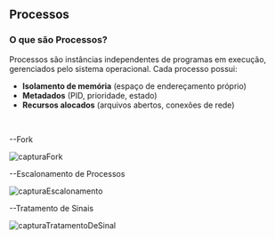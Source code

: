 ## Processos

### O que são Processos?
Processos são instâncias independentes de programas em execução, gerenciados pelo sistema operacional. Cada processo possui:
- **Isolamento de memória** (espaço de endereçamento próprio)
- **Metadados** (PID, prioridade, estado)
- **Recursos alocados** (arquivos abertos, conexões de rede)

<p>&nbsp;</p>




--Fork


![capturaFork](https://github.com/user-attachments/assets/c20a6304-d2ed-4070-bd30-1ea86e795d57)


--Escalonamento de Processos


![capturaEscalonamento](https://github.com/user-attachments/assets/942cd56d-e4e2-401a-9aee-53e48e7ae87b)


--Tratamento de Sinais


![capturaTratamentoDeSinal](https://github.com/user-attachments/assets/5c50d952-e9d0-419f-b5ec-763d7892233c)


